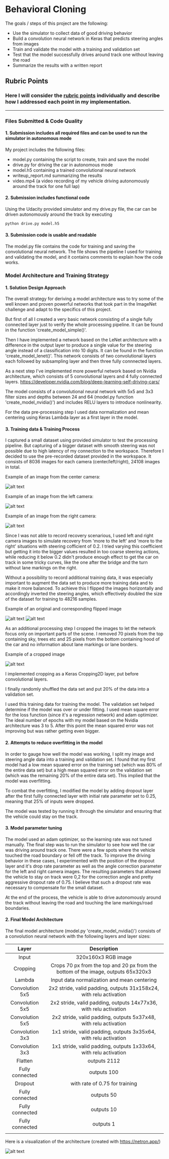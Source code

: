 # **Behavioral Cloning** 


The goals / steps of this project are the following:
* Use the simulator to collect data of good driving behavior
* Build a convolution neural network in Keras that predicts steering angles from images
* Train and validate the model with a training and validation set
* Test that the model successfully drives around track one without leaving the road
* Summarize the results with a written report


[//]: # (Image References)

[image1]: ./images/model.h5.png "Model Visualization"
[image2]: ./images/source_image_center.jpg "Center camera image"
[image3]: ./images/source_image_left.jpg "Left camera image"
[image4]: ./images/source_image_right.jpg "Right camera image"
[image5]: ./images/source_image_original.jpg "Original image"
[image6]: ./images/source_image_flipped.jpg "Flipped image"
[image7]: ./images/source_image_cropped.jpg "Cropped image"

## Rubric Points
### Here I will consider the [rubric points](https://review.udacity.com/#!/rubrics/432/view) individually and describe how I addressed each point in my implementation.  

---
### Files Submitted & Code Quality

#### 1. Submission includes all required files and can be used to run the simulator in autonomous mode

My project includes the following files:
* model.py containing the script to create, train and save the model
* drive.py for driving the car in autonomous mode
* model.h5 containing a trained convolutional neural network 
* writeup_report.md summarizing the results
* video.mp4 (a video recording of my vehicle driving autonomously around the track for one full lap)

#### 2. Submission includes functional code
Using the Udacity provided simulator and my drive.py file, the car can be driven autonomously around the track by executing 
```sh
python drive.py model.h5
```

#### 3. Submission code is usable and readable

The model.py file contains the code for training and saving the convolutional neural network. The file shows the pipeline I used for training and validating the model, and it contains comments to explain how the code works.

### Model Architecture and Training Strategy

#### 1. Solution Design Approach

The overall strategy for deriving a model architecture was to try some of the well known and proven powerful networks that took part in the ImageNet challenge and adapt to the specifics of this project.

But first of all I created a very basic network consisting of a single fully connected layer just to verify the whole processing pipeline. It can be found in the function 'create_model_simple()'.

Then I have implemented a network based on the LeNet architecture with a difference in the  output layer to produce a single value for the steering angle instead of a classification into 10 digits. It can be found in the function 'create_model_lenet()'.
This network consists of two convolutional layers each followed by subsampling layer and then three fully connnected layers.

As a next step I've implemented more powerful network based on Nvidia architecture, which consists of 5 convolutional layers and 4 fully connected layers.
https://developer.nvidia.com/blog/deep-learning-self-driving-cars/

The model consists of a convolutional neural network with 5x5 and 3x3 filter sizes and depths between 24 and 64 (model.py function 'create_model_nvidia()') and includes RELU layers to introduce nonlinearity.

For the data pre-processing step I used data normalization and mean centering using Keras Lambda layer as a first layer in the model.

#### 3. Training data & Training Process

I captured a small dataset using provided simulator to test the processing pipeline. But capturing of a bigger dataset with smooth steering was not possible due to high latency of my connection to the workspace.
Therefore I decided to use the pre-recorded dataset provided in the workspace.
It consists of 8036 images for each camera (center/left/right), 24108 images in total.

Example of an image from the center camera:

![alt text][image2]

Example of an image from the left camera:

![alt text][image3]

Example of an image from the right camera:

![alt text][image4]

Since I was not able to record recovery scenarious, I used left and right camera images to simulate recovery from 'more to the left' and 'more to the right' situations with steering cofficient of 0.2. I tried varying this coefficient but getting it into the bigger values resulted in too coarse steering actions, while reducing it below 0.2 didn't produce enough effect to get the car on track in some tricky curves, like the one after the bridge and the turn without lane markings on the right.

Without a possibility to record additional training data, it was especially important to augment the data set to produce more training data and to make it more balanced. To achieve this I flipped the images horizontally and accordingly inverted the steering angles, which effectively doubled the size of the dataset for training to 48216 samples.

Example of an original and corresponding flipped image

![alt text][image5]
![alt text][image6]


As an additional processing step I cropped the images to let the network focus only on important parts of the scene. I removed 70 pixels from the top containing sky, trees etc and 25 pixels from the bottom containing hood of the car and no information about lane markings or lane borders.

Example of a cropped image

![alt text][image7]

I implemented cropping as a Keras Cropping2D layer, put before convolutional layers.

I finally randomly shuffled the data set and put 20% of the data into a validation set. 

I used this training data for training the model. The validation set helped determine if the model was over or under fitting.
I used mean square error for the loss function (since it's a regression network) and adam optimizer.
The ideal number of epochs with my model based on the Nvidia architecture was 3 to 5. After this point the mean squared error was not improving but was rather getting even bigger.

#### 2. Attempts to reduce overfitting in the model

In order to gauge how well the model was working, I split my image and steering angle data into a training and validation set. I found that my first model had a low mean squared error on the training set (which was 80% of the entire data set) but a high mean squared error on the validation set (which was the remaining 20% of the entire data set). This implied that the model was overfitting. 

To combat the overfitting, I modified the model by adding dropout layer after the first fullly connected layer with initial rate parameter set to 0.25, meaning that 25% of inputs were dropped.

The model was tested by running it through the simulator and ensuring that the vehicle could stay on the track.

#### 3. Model parameter tuning

The model used an adam optimizer, so the learning rate was not tuned manually.
The final step was to run the simulator to see how well the car was driving around track one. There were a few spots where the vehicle touched the road boundary or fell off the track. To improve the driving behavior in these cases, I experimented with the position of the dropout layer and it's drop rate parameter as well as the angle correction parameter for the left and right camera images. The resulting parameters that allowed the vehicle to stay on track were 0,2 for the correction angle and pretty aggressive dropout rate of 0.75. I believe that such a dropout rate was necessary to compensate for the small dataset.

At the end of the process, the vehicle is able to drive autonomously around the track without leaving the road and touching the lane markings/road boundaries.

#### 2. Final Model Architecture

The final model architecture (model.py 'create_model_nvidia()') consists of a convolution neural network with the following layers and layer sizes:

| Layer         		|     Description	        					| 
|:---------------------:|:---------------------------------------------:| 
| Input         		| 320x160x3 RGB image   							| 
| Cropping         		| Crops 70 px from the top and 20 px from the bottom of the image, outputs 65x320x3 | 
| Lambda         		| Input data normalization and mean centering | 
| Convolution 5x5     	| 2x2 stride, valid padding, outputs 31x158x24, with relu activation 	|
| Convolution 5x5     	| 2x2 stride, valid padding, outputs 14x77x36, with relu activation 	|
| Convolution 5x5     	| 2x2 stride, valid padding, outputs 5x37x48, with relu activation 	|
| Convolution 3x3	    | 1x1 stride, valid padding, outputs 3x35x64, with relu activation   |
| Convolution 3x3	    | 1x1 stride, valid padding, outputs 1x33x64, with relu activation   |
| Flatten	      	    | outputs 2112                				    |
| Fully connected		| outputs 100  									|
| Dropout				| with rate of 0.75 for training        |
| Fully connected		| outputs 50  									|
| Fully connected		| outputs 10  				        |
| Fully connected		| outputs 1  				        |
|						|												|

Here is a visualization of the architecture (created with https://netron.app/)

![alt text][image1]
